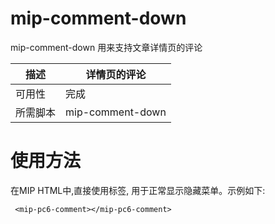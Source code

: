 ﻿# mip-comment-down

mip-comment-down 用来支持文章详情页的评论

| 描述 | 详情页的评论|
|---|---|
|可用性	|完成 |
|所需脚本| mip-comment-down |

# 使用方法

在MIP HTML中,直接使用标签, 用于正常显示隐藏菜单。示例如下:
```
 <mip-pc6-comment></mip-pc6-comment>